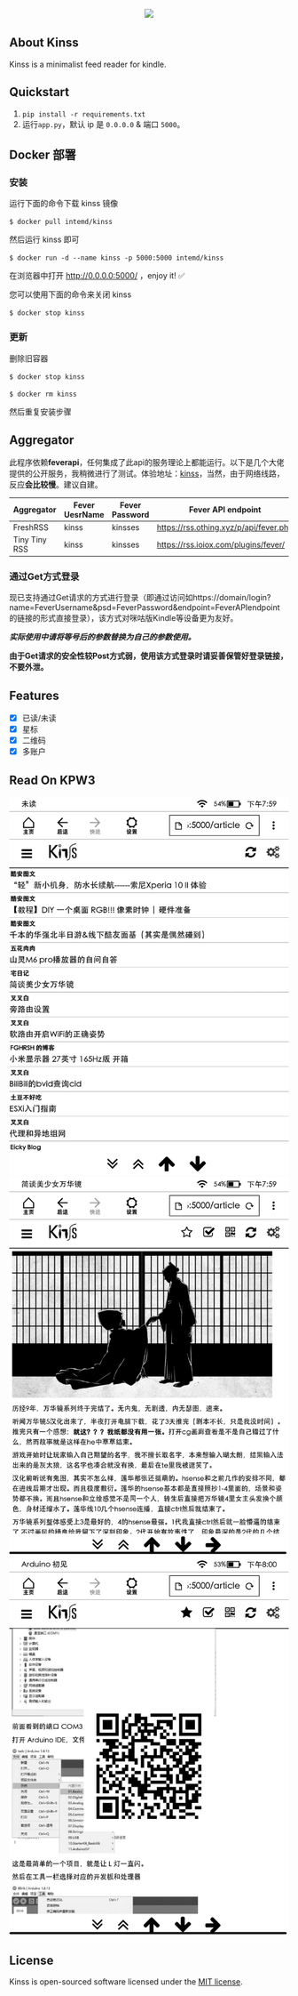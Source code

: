 <p align="center"><img src="https://i.loli.net/2020/03/06/Q8dyDxz63OKbZml.png"></p>

## About Kinss
Kinss is a minimalist feed reader for kindle.

## Quickstart
1. `pip install -r requirements.txt`
2. 运行`app.py`，默认 ip 是 `0.0.0.0` & 端口 `5000`。

## Docker 部署
### 安装
运行下面的命令下载 kinss 镜像

`$ docker pull intemd/kinss`

然后运行 kinss 即可

`$ docker run -d --name kinss -p 5000:5000 intemd/kinss`

在浏览器中打开 http://0.0.0.0:5000/ ，enjoy it! ✅

您可以使用下面的命令来关闭 kinss

`$ docker stop kinss`
### 更新
删除旧容器

`$ docker stop kinss`

`$ docker rm kinss`

然后重复安装步骤

## Aggregator
此程序依赖**feverapi**，任何集成了此api的服务理论上都能运行。以下是几个大佬提供的公开服务，我稍微进行了测试。体验地址：[kinss](https://kinss.herokuapp.com)，当然，由于网络线路，反应**会比较慢**。建议自建。

|Aggregator|Fever UesrName|Fever Password|Fever API endpoint|thanks to|
|  ----  | ----  |--------|  ----  | ----  |
|FreshRSS|kinss|kinsses|https://rss.othing.xyz/p/api/fever.php|@yzqzss|
|Tiny Tiny RSS|kinss|kinsses|https://rss.ioiox.com/plugins/fever/|@stilleshan|

### 通过Get方式登录
现已支持通过Get请求的方式进行登录（即通过访问如https://domain/login?name=FeverUsername&psd=FeverPassword&endpoint=FeverAPIendpoint 的链接的形式直接登录），该方式对咪咕版Kindle等设备更为友好。

***实际使用中请将等号后的参数替换为自己的参数使用。***


**由于Get请求的安全性较Post方式弱，使用该方式登录时请妥善保管好登录链接，不要外泄。**

## Features
- [x] 已读/未读
- [x] 星标
- [x] 二维码
- [x] 多账户

## Read On KPW3
![](assets/1.png)
![](assets/2.png)
![](assets/5.png)

## License
Kinss is open-sourced software licensed under the [MIT license](https://opensource.org/licenses/MIT).
